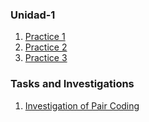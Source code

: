 
### Unidad-1

1. [Practice 1](https://github.com/rulom24/DatosMasivos/blob/Unit-1/Practice/Practice%201.scala)
2. [Practice 2](https://github.com/rulom24/DatosMasivos/blob/Unit-1/Practice/Practice%202.scala)
3. [Practice 3](https://github.com/rulom24/DatosMasivos/blob/Unit-1/Practice/Practice%203.scala)

### Tasks and Investigations

1. [Investigation of Pair Coding](https://github.com/rulom24/DatosMasivos/blob/Unit-1/Tasks%20and%20Investigations/Investigation_1%20Pair%20Coding.md)

